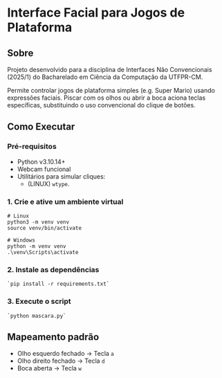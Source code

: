 # Interface Facial para Jogos de Plataforma

## Sobre
Projeto desenvolvido para a disciplina de Interfaces Não Convencionais (2025/1) do Bacharelado em Ciência da Computação da UTFPR-CM.  

Permite controlar jogos de plataforma simples (e.g. Super Mario) usando expressões faciais. Piscar com os olhos ou abrir a boca aciona teclas específicas, substituindo o uso convencional do clique de botões.

## Como Executar
### Pré-requisitos
 * Python v3.10.14+
 * Webcam funcional
 * Utilitários para simular cliques:
   - (LINUX) `wtype`.

### 1. Crie e ative um ambiente virtual
    # Linux
    python3 -m venv venv
    source venv/bin/activate

    # Windows
    python -m venv venv
    .\venv\Scripts\activate

### 2. Instale as dependências
    `pip install -r requirements.txt`

### 3. Execute o script
    `python mascara.py`

## Mapeamento padrão
  * Olho esquerdo fechado &rarr; Tecla `a`
  * Olho direito fechado &rarr; Tecla `d`
  * Boca aberta &rarr; Tecla `w`